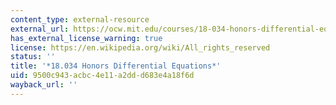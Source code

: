 ```yaml
---
content_type: external-resource
external_url: https://ocw.mit.edu/courses/18-034-honors-differential-equations-spring-2009
has_external_license_warning: true
license: https://en.wikipedia.org/wiki/All_rights_reserved
status: ''
title: '*18.034 Honors Differential Equations*'
uid: 9500c943-acbc-4e11-a2dd-d683e4a18f6d
wayback_url: ''
---
```

